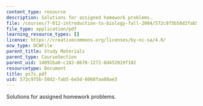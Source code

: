 ```yaml
---
content_type: resource
description: Solutions for assigned homework problems.
file: /courses/7-012-introduction-to-biology-fall-2004/572c975b50d2fab56e5d6068faa88ae3_ps7s.pdf
file_type: application/pdf
learning_resource_types: []
license: https://creativecommons.org/licenses/by-nc-sa/4.0/
ocw_type: OCWFile
parent_title: Study Materials
parent_type: CourseSection
parent_uid: 14091ba0-c182-8670-1272-8d452019f102
resourcetype: Document
title: ps7s.pdf
uid: 572c975b-50d2-fab5-6e5d-6068faa88ae3
---
```

Solutions for assigned homework problems.